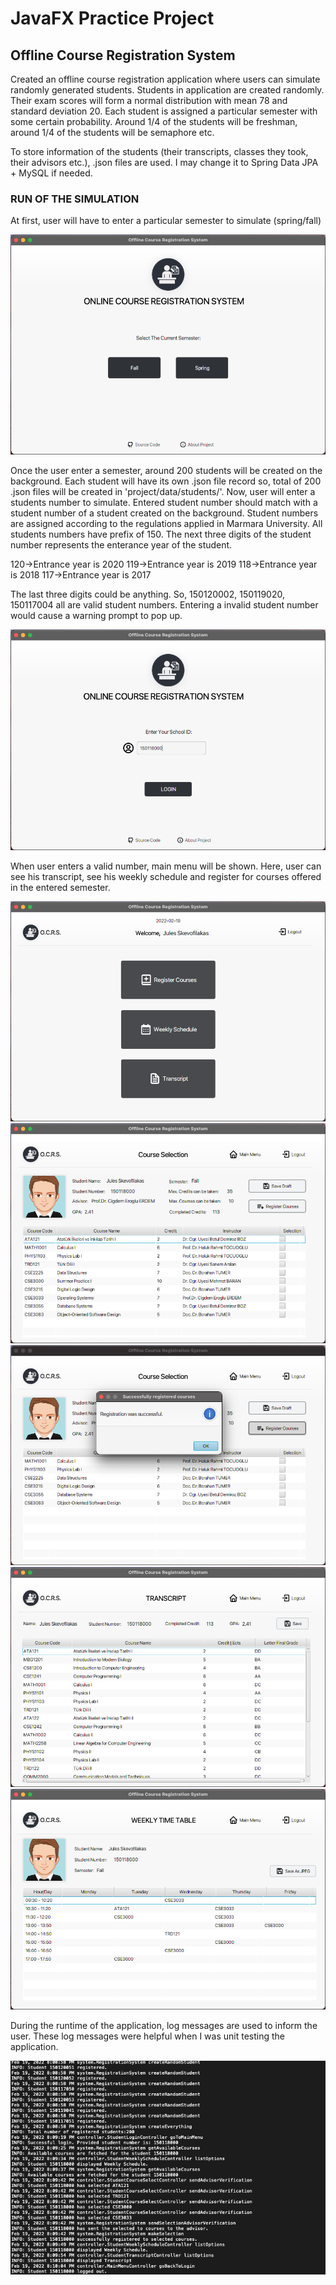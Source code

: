 # JavaFX Practice Project
## Offline Course Registration System

Created an offline course registration application where users can simulate randomly generated students.
Students in application are created randomly. Their exam scores will form a normal distribution with mean 78
and standard deviation 20. Each student is assigned a particular semester with some certain probability.
Around 1/4 of the students will be freshman, around 1/4 of the students will be semaphore etc.

To store information of the students (their transcripts, classes they took, their advisors etc.), .json files
are used. I may change it to Spring Data JPA + MySQL if needed.


### RUN OF THE SIMULATION
At first, user will have to enter a particular semester to simulate (spring/fall)

<img src="images/first-page.png">

Once the user enter a semester, around 200 students will be created on the background. Each student will
have its own .json file record so, total of 200 .json files will be created in 'project/data/students/'.
Now, user will enter a students number to simulate. Entered student number should match with a student
number of a student created on the background.
Student numbers are assigned according to the regulations applied in Marmara University.
All students numbers have prefix of 150.
The next three digits of the student number represents the enterance year of the student.

120->Entrance year is 2020
119->Entrance year is 2019
118->Entrance year is 2018
117->Entrance year is 2017

The last three digits could be anything. So, 150120002, 150119020, 150117004 all are valid student numbers.
Entering a invalid student number would cause a warning prompt to pop up.

<img src="images/log-in-page.png">

When user enters a valid number, main menu will be shown. Here, user can see his transcript, see his weekly
schedule and register for courses offered in the entered semester.

<img src="images/main-menu.png">
<img src="images/registration-page.png">
<img src="images/registration-successful.png">
<img src="images/transcript-page.png">
<img src="images/weekly-schedule-page.png">

During the runtime of the application, log messages are used to inform the user. These log messages were
helpful when I was unit testing the application.

<img src="images/log-saves.png">
